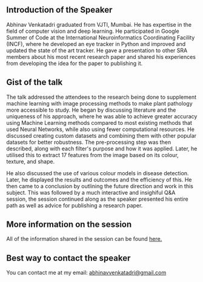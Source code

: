 ## Introduction of the Speaker

Abhinav Venkatadri graduated from VJTI, Mumbai. He has expertise in the field of computer vision and deep learning. He participated in Google Summer of Code at the International Neuroinformatics Coordinating Facility (INCF), where he developed an eye tracker in Python and improved and updated the state of the art tracker. He gave a presentation to other SRA members about his most recent research paper and shared his experiences from developing the idea for the paper to publishing it.

## Gist of the talk

The talk addressed the attendees to the research being done to supplement machine learning with image processing methods to make plant pathology more accessible to study. He began by discussing literature and the uniqueness of his approach, where he was able to achieve greater accuracy using Machine Learning methods compared to most existing methods that used Neural Networks, while also using fewer computational resources. He discussed creating custom datasets and combining them with other popular datasets for better robustness. The pre-processing step was then described, along with each filter's purpose and how it was applied. Later, he utilised this to extract 17 features from the image based on its colour, texture, and shape.

He also discussed the use of various colour models in disease detection. Later, he displayed the results and outcomes and the efficiency of this. He then came to a conclusion by outlining the future direction and work in this subject. This was followed by a much interactive and insighiful Q&A session, the session continued along as the speaker presented his entire path as well as advice for publishing a research paper.

## More information on the session

All of the information shared in the session can be found [here.](https://docs.google.com/presentation/d/11fWPWx6MI-YhYLvITmZOksqgIjZkLqR94PLdmcqG3Ik/edit?usp=drivesdk)

## Best way to contact the speaker

You can contact me at my email: [abhinavvenkatadri@gmail.com](mailto:abhinavvenkatadri@gmail.com)
